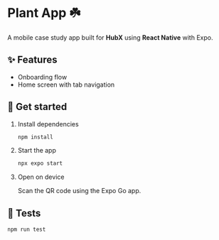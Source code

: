 # Plant App ☘️

A mobile case study app built for **HubX** using **React Native** with Expo.

## ✨ Features

- Onboarding flow
- Home screen with tab navigation

## 🚀 Get started

1. Install dependencies

   ```bash
   npm install
   ```

2. Start the app

   ```bash
   npx expo start
   ```

3. Open on device

   Scan the QR code using the Expo Go app.

## 🧪 Tests

```bash
npm run test
```
